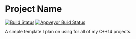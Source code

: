 # Project Name

[![Build Status](https://travis-ci.org/arnavb/cpp-project-template.svg?branch=master)](https://travis-ci.org/arnavb/cpp-project-template) [![Appveyor Build Status](https://ci.appveyor.com/api/projects/status/github/arnavb/cpp-project-template?branch=master&svg=true)](https://ci.appveyor.com/project/arnavb/cpp-project-template)

A simple template I plan on using for all of my C++14 projects.
